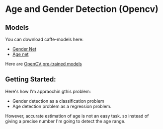 # Age and Gender Detection (Opencv)

## Models

You can download caffe-models here:
- [Gender Net](https://www.dropbox.com/s/iyv483wz7ztr9gh/gender_net.caffemodel?dl=0)
- [Age net](https://www.dropbox.com/s/xfb20y596869vbb/age_net.caffemodel?dl=0)

Here are [OpenCV pre-trained models](https://github.com/opencv/opencv/tree/master/data/haarcascades)

## Getting Started:
Here's how I'm appraochin gthis problem:
- Gender detection as a classification problem
- Age detection problem as a regression problem.

However, accurate estimation of age is not an easy task. so instead of giving a precise number I'm going to detect the age range.


